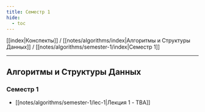 ```yaml
---
title: Семестр 1
hide: 
  - toc
---
```


[[index|Конспекты]] / [[notes/algorithms/index|Алгоритмы и Структуры Данных]] / [[notes/algorithms/semester-1/index|Семестр 1]]

---

## Алгоритмы и Структуры Данных
### Семестр 1
- [[notes/algorithms/semester-1/lec-1|Лекция 1 - TBA]]
